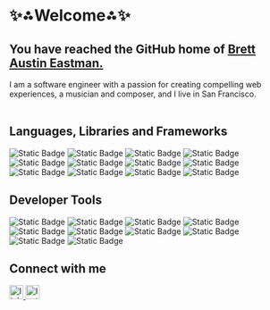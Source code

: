 <h1>✨⁂Welcome⁂✨</h1>

<h2>You have reached the GitHub home of <a href="https://www.brettaustineastman.com/" target="_blank">Brett Austin Eastman.</a></h2>
I am a software engineer with a passion for creating compelling web experiences, a musician and composer, and I live in San Francisco.<br /><br />

## Languages, Libraries and Frameworks
![Static Badge](https://img.shields.io/badge/Javascript-C27400?style=for-the-badge)
![Static Badge](https://img.shields.io/badge/NodeJS-141414?style=for-the-badge)
![Static Badge](https://img.shields.io/badge/React-C27400?style=for-the-badge)
![Static Badge](https://img.shields.io/badge/HTML-141414?style=for-the-badge)
![Static Badge](https://img.shields.io/badge/CSS-C27400?style=for-the-badge)
![Static Badge](https://img.shields.io/badge/SQL-141414?style=for-the-badge)
![Static Badge](https://img.shields.io/badge/PostgreSQL-C27400?style=for-the-badge)
![Static Badge](https://img.shields.io/badge/MongoDB-141414?style=for-the-badge)
![Static Badge](https://img.shields.io/badge/Express.js-C27400?style=for-the-badge)
![Static Badge](https://img.shields.io/badge/Python-141414?style=for-the-badge)
![Static Badge](https://img.shields.io/badge/Next.js-C27400?style=for-the-badge)
![Static Badge](https://img.shields.io/badge/Svelte-141414?style=for-the-badge)

## Developer Tools
![Static Badge](https://img.shields.io/badge/GitHub-141414?style=for-the-badge)
![Static Badge](https://img.shields.io/badge/GitLab-C27400?style=for-the-badge)
![Static Badge](https://img.shields.io/badge/Amazon_AWS-141414?style=for-the-badge)
![Static Badge](https://img.shields.io/badge/Visual_Studio_Code-C27400?style=for-the-badge)
![Static Badge](https://img.shields.io/badge/Jest-141414?style=for-the-badge)
![Static Badge](https://img.shields.io/badge/mocha.js-C27400?style=for-the-badge)
![Static Badge](https://img.shields.io/badge/chai.js-141414?style=for-the-badge)
![Static Badge](https://img.shields.io/badge/Figma-C27400?style=for-the-badge)
![Static Badge](https://img.shields.io/badge/Tailwind-141414?style=for-the-badge)
![Static Badge](https://img.shields.io/badge/styled--components-C27400?style=for-the-badge)


## Connect with me
<div align="left">
  <a href="https://www.linkedin.com/in/brett-austin-eastman/" target="_blank">
    <img src="https://img.shields.io/static/v1?message=LinkedIn&logo=linkedin&label=&color=1A478A&logoColor=white&labelColor=&style=for-the-badge" height="25" alt="linkedin logo"  />
  </a>
  <a href="https://www.instagram.com/brettaustineastman/" target="_blank">
    <img src="https://img.shields.io/badge/Instagram-1A478A?style=for-the-badge&logo=instagram&logoColor=white" height="25" alt="Instagram logo"  />
  </a>
</div>
